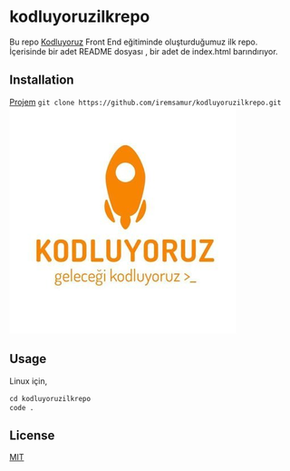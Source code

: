 # kodluyoruzilkrepo
Bu repo [Kodluyoruz](https://www.kodluyoruz.org/) Front End eğitiminde oluşturduğumuz ilk repo. İçerisinde bir adet README dosyası , bir adet de index.html barındırıyor.
## Installation 
[Projem](https://github.com/iremsamur/kodluyoruzilkrepo.git)
`git clone https://github.com/iremsamur/kodluyoruzilkrepo.git`
![Kodluyoruz Logo](https://raw.githubusercontent.com/Kodluyoruz/taskforce/git/git/markdown-nedir-nasil-kullaniriz-/figures/kodluyoruz_logo.jpg)
## Usage
Linux için,
```
cd kodluyoruzilkrepo
code .
```
## License
[MIT](https://choosealicense.com/licenses/mit/)


